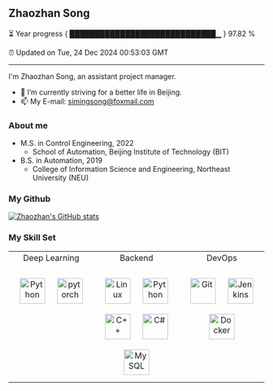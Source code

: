 ## Zhaozhan Song   

⏳ Year progress { █████████████████████████████▁ } 97.82 %


⏰ Updated on Tue, 24 Dec 2024 00:53:03 GMT

---

I'm Zhaozhan Song, an assistant project manager. 

- 🔭 I’m currently striving for a better life in Beijing.           
- 📫 My E-mail: simingsong@foxmail.com

### About me  
- M.S. in Control Engineering, 2022 
  - School of Automation, Beijing Institute of Technology (BIT)
- B.S. in Automation, 2019
  - College of Information Science and Engineering, Northeast University (NEU)

### My Github
[![Zhaozhan's GitHub stats](https://github-readme-stats.vercel.app/api?username=SongZhaozhan&show_icons=true&theme=radical)](https://github.com/anuraghazra/github-readme-stats)

### My Skill Set  
<table><tr><td valign="top" width="33%">

<div align = "center">Deep Learning</div>
&nbsp;
<div align="center">  
<a href="https://www.python.org/" target="_blank"><img style="margin: 10px" src="https://profilinator.rishav.dev/skills-assets/python-original.svg" alt="Python" height="50" /></a>  
<a href="https://pytorch.org/" target="_blank"><img style="margin: 10px" src="https://profilinator.rishav.dev/skills-assets/pytorch-icon.svg" alt="pytorch" height="50" /></a>  
</div>

</td><td valign="top" width="33%">



<div align = "center">Backend</div>
&nbsp;
<div align="center">  
<a href="https://www.linux.org/" target="_blank"><img style="margin: 10px" src="https://profilinator.rishav.dev/skills-assets/linux-original.svg" alt="Linux" height="50" /></a>  
<a href="https://www.python.org/" target="_blank"><img style="margin: 10px" src="https://profilinator.rishav.dev/skills-assets/python-original.svg" alt="Python" height="50" /></a>  
<a href="https://www.cplusplus.com/" target="_blank"><img style="margin: 10px" src="https://profilinator.rishav.dev/skills-assets/cplusplus-original.svg" alt="C++" height="50" /></a>  
<a href="https://docs.microsoft.com/en-us/dotnet/csharp/" target="_blank"><img style="margin: 10px" src="https://profilinator.rishav.dev/skills-assets/csharp-original.svg" alt="C#" height="50" /></a>  
<a href="https://www.mysql.com/" target="_blank"><img style="margin: 10px" src="https://profilinator.rishav.dev/skills-assets/mysql-original-wordmark.svg" alt="MySQL" height="50" /></a>  

</div>

</td><td valign="top" width="33%">



<div align = "center">DevOps</div>         
&nbsp;
<div align="center">  
<a href="https://github.com/" target="_blank"><img style="margin: 10px" src="https://profilinator.rishav.dev/skills-assets/git-scm-icon.svg" alt="Git" height="50" /></a>  
<a href="https://www.jenkins.io/" target="_blank"><img style="margin: 10px" src="https://profilinator.rishav.dev/skills-assets/jenkins-icon.svg" alt="Jenkins" height="50" /></a>  
<a href="https://www.docker.com/" target="_blank"><img style="margin: 10px" src="https://profilinator.rishav.dev/skills-assets/docker-original-wordmark.svg" alt="Docker" height="50" /></a>  
</div>

</td></tr></table>  

<br/>


